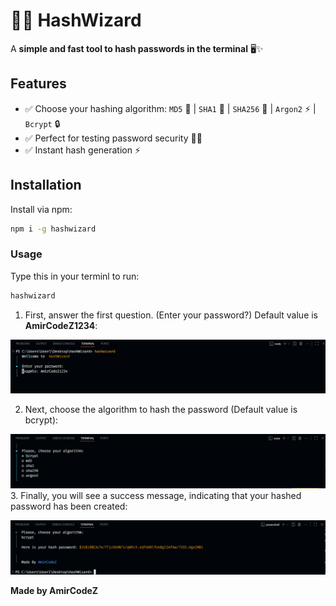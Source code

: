 # 🧙‍♂️ HashWizard

A **simple and fast tool to hash passwords in the terminal** 🖥️✨

## Features
- ✅ Choose your hashing algorithm: `MD5` 🧩 | `SHA1` 🔑 | `SHA256` 💎 | `Argon2` ⚡ | `Bcrypt` 🔒  
- ✅ Perfect for testing password security 👨‍💻  
- ✅ Instant hash generation ⚡  

## Installation
Install via npm:

```bash
npm i -g hashwizard
```

### Usage
Type this in your terminl to run:

```sh
hashwizard
```

1. First, answer the first question. (Enter your password?) Default value is **AmirCodeZ1234**:

![image](./assets/Capture.PNG)

2. Next, choose the algorithm to hash the password (Default value is bcrypt):

![image](./assets/Capture2.PNG)
3. Finally, you will see a success message, indicating that your hashed password has been created:

![image](./assets/Capture3.PNG)

**Made by AmirCodeZ**
